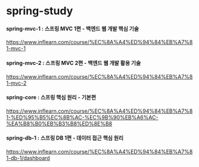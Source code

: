 # spring-study

#### spring-mvc-1 : 스프링 MVC 1편 - 백엔드 웹 개발 핵심 기술
https://www.inflearn.com/course/%EC%8A%A4%ED%94%84%EB%A7%81-mvc-1


#### spring-mvc-2 : 스프링 MVC 2편 - 백엔드 웹 개발 활용 기술
https://www.inflearn.com/course/%EC%8A%A4%ED%94%84%EB%A7%81-mvc-2


#### spring-core : 스프링 핵심 원리 - 기본편
https://www.inflearn.com/course/%EC%8A%A4%ED%94%84%EB%A7%81-%ED%95%B5%EC%8B%AC-%EC%9B%90%EB%A6%AC-%EA%B8%B0%EB%B3%B8%ED%8E%B8


#### spring-db-1 : 스프링 DB 1편 - 데이터 접근 핵심 원리
https://www.inflearn.com/course/%EC%8A%A4%ED%94%84%EB%A7%81-db-1/dashboard
